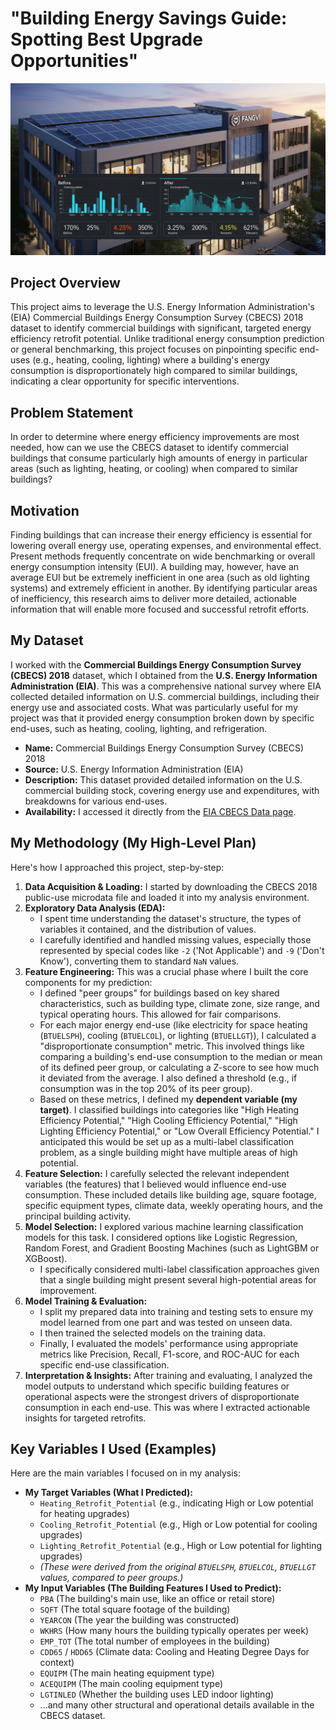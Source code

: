 # "Building Energy Savings Guide: Spotting Best Upgrade Opportunities"

![[Image_bfc2d7bfc2d7bfc2.jpg](attachment:Image_bfc2d7bfc2d7bfc2.jpg)](https://github.com/elvis07jr/cbecs-energy-efficiency-analyzer/blob/main/DATA/Image_bfc2d7bfc2d7bfc2.jpg)
## Project Overview

This project aims to leverage the U.S. Energy Information Administration's (EIA) Commercial Buildings Energy Consumption Survey (CBECS) 2018 dataset to identify commercial buildings with significant, targeted energy efficiency retrofit potential. Unlike traditional energy consumption prediction or general benchmarking, this project focuses on pinpointing specific end-uses (e.g., heating, cooling, lighting) where a building's energy consumption is disproportionately high compared to similar buildings, indicating a clear opportunity for specific interventions.

## Problem Statement

In order to determine where energy efficiency improvements are most needed, how can we use the CBECS dataset to identify commercial buildings that consume particularly high amounts of energy in particular areas (such as lighting, heating, or cooling) when compared to similar buildings?

## Motivation

Finding buildings that can increase their energy efficiency is essential for lowering overall energy use, operating expenses, and environmental effect. Present methods frequently concentrate on wide benchmarking or overall energy consumption intensity (EUI). A building may, however, have an average EUI but be extremely inefficient in one area (such as old lighting systems) and extremely efficient in another. By identifying particular areas of inefficiency, this research aims to deliver more detailed, actionable information that will enable more focused and successful retrofit efforts.

## My Dataset

I worked with the **Commercial Buildings Energy Consumption Survey (CBECS) 2018** dataset, which I obtained from the **U.S. Energy Information Administration (EIA)**. This was a comprehensive national survey where EIA collected detailed information on U.S. commercial buildings, including their energy use and associated costs. What was particularly useful for my project was that it provided energy consumption broken down by specific end-uses, such as heating, cooling, lighting, and refrigeration.

* **Name:** Commercial Buildings Energy Consumption Survey (CBECS) 2018
* **Source:** U.S. Energy Information Administration (EIA)
* **Description:** This dataset provided detailed information on the U.S. commercial building stock, covering energy use and expenditures, with breakdowns for various end-uses.
* **Availability:** I accessed it directly from the [EIA CBECS Data page](https://www.eia.gov/consumption/commercial/data/2018/).

## My Methodology (My High-Level Plan)

Here's how I approached this project, step-by-step:

1.  **Data Acquisition & Loading:** I started by downloading the CBECS 2018 public-use microdata file and loaded it into my analysis environment.
2.  **Exploratory Data Analysis (EDA):**
    * I spent time understanding the dataset's structure, the types of variables it contained, and the distribution of values.
    * I carefully identified and handled missing values, especially those represented by special codes like `-2` ('Not Applicable') and `-9` ('Don't Know'), converting them to standard `NaN` values.
3.  **Feature Engineering:** This was a crucial phase where I built the core components for my prediction:
    * I defined "peer groups" for buildings based on key shared characteristics, such as building type, climate zone, size range, and typical operating hours. This allowed for fair comparisons.
    * For each major energy end-use (like electricity for space heating (`BTUELSPH`), cooling (`BTUELCOL`), or lighting (`BTUELLGT`)), I calculated a "disproportionate consumption" metric. This involved things like comparing a building's end-use consumption to the median or mean of its defined peer group, or calculating a Z-score to see how much it deviated from the average. I also defined a threshold (e.g., if consumption was in the top 20% of its peer group).
    * Based on these metrics, I defined my **dependent variable (my target)**. I classified buildings into categories like "High Heating Efficiency Potential," "High Cooling Efficiency Potential," "High Lighting Efficiency Potential," or "Low Overall Efficiency Potential." I anticipated this would be set up as a multi-label classification problem, as a single building might have multiple areas of high potential.
4.  **Feature Selection:** I carefully selected the relevant independent variables (the features) that I believed would influence end-use consumption. These included details like building age, square footage, specific equipment types, climate data, weekly operating hours, and the principal building activity.
5.  **Model Selection:** I explored various machine learning classification models for this task. I considered options like Logistic Regression, Random Forest, and Gradient Boosting Machines (such as LightGBM or XGBoost).
    * I specifically considered multi-label classification approaches given that a single building might present several high-potential areas for improvement.
6.  **Model Training & Evaluation:**
    * I split my prepared data into training and testing sets to ensure my model learned from one part and was tested on unseen data.
    * I then trained the selected models on the training data.
    * Finally, I evaluated the models' performance using appropriate metrics like Precision, Recall, F1-score, and ROC-AUC for each specific end-use classification.
7.  **Interpretation & Insights:** After training and evaluating, I analyzed the model outputs to understand which specific building features or operational aspects were the strongest drivers of disproportionate consumption in each end-use. This was where I extracted actionable insights for targeted retrofits.

## Key Variables I Used (Examples)

Here are the main variables I focused on in my analysis:

* **My Target Variables (What I Predicted):**
    * `Heating_Retrofit_Potential` (e.g., indicating High or Low potential for heating upgrades)
    * `Cooling_Retrofit_Potential` (e.g., High or Low potential for cooling upgrades)
    * `Lighting_Retrofit_Potential` (e.g., High or Low potential for lighting upgrades)
    * *(These were derived from the original `BTUELSPH`, `BTUELCOL`, `BTUELLGT` values, compared to peer groups.)*
* **My Input Variables (The Building Features I Used to Predict):**
    * `PBA` (The building's main use, like an office or retail store)
    * `SQFT` (The total square footage of the building)
    * `YEARCON` (The year the building was constructed)
    * `WKHRS` (How many hours the building typically operates per week)
    * `EMP_TOT` (The total number of employees in the building)
    * `CDD65` / `HDD65` (Climate data: Cooling and Heating Degree Days for context)
    * `EQUIPM` (The main heating equipment type)
    * `ACEQUIPM` (The main cooling equipment type)
    * `LGTINLED` (Whether the building uses LED indoor lighting)
    * ...and many other structural and operational details available in the CBECS dataset.
